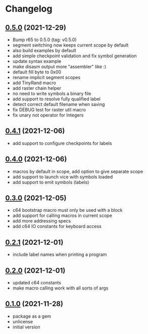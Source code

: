 # Changelog

## [0.5.0](https://github.com/neochrome/r65/compare/v0.4.1...v0.5.0) (2021-12-29)

* Bump r65 to 0.5.0 (tag: v0.5.0)
* segment switching now keeps current scope by default
* also build examples by default
* add simple checkpoint validation and fix symbol generation
* update syntax example
* make disasm output more "assembler" like :)
* default fill byte to 0x00
* rename implicit segment scopes
* add TinyRand macro
* add raster chain helper
* no need to write symbols a binary file
* add support to resolve fully qualified label
* detect correct default filename when saving
* fix DEBUG test for raster util macro
* fix unary not operator for Integers

## [0.4.1](https://github.com/neochrome/r65/compare/v0.4.0...v0.4.1) (2021-12-06)

* add support to configure checkpoints for labels

## [0.4.0](https://github.com/neochrome/r65/compare/v0.3.0...v0.4.0) (2021-12-06)

* macros by default in scope, add option to give separate scope
* add support to launch vice with symbols loaded
* add support to emit symbols (labels)

## [0.3.0](https://github.com/neochrome/r65/compare/v0.2.1...v0.3.0) (2021-12-05)

* c64 bootstrap macro must only be used with a block
* add support for calling macros in current scope
* add more addressing specs
* add c64 IO constants for keyboard access

## [0.2.1](https://github.com/neochrome/r65/compare/v0.2.0...v0.2.1) (2021-12-01)

* include label names when printing a program

## [0.2.0](https://github.com/neochrome/r65/compare/v0.1.0...v0.2.0) (2021-12-01)

* updated c64 constants
* make macro calling work with all sorts of args

## [0.1.0](https://github.com/neochrome/r65/v0.1.0) (2021-11-28)

* package as a gem
* unlicense
* initial version
